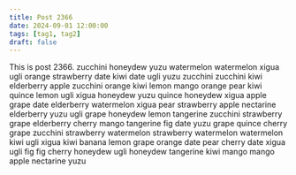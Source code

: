```yaml
---
title: Post 2366
date: 2024-09-01 12:00:00
tags: [tag1, tag2]
draft: false
---
```

This is post 2366.
zucchini
honeydew
yuzu
watermelon
watermelon
xigua
ugli
orange
strawberry
date
kiwi
date
ugli
yuzu
zucchini
zucchini
kiwi
elderberry
apple
zucchini
orange
kiwi
lemon
mango
orange
pear
kiwi
quince
lemon
ugli
xigua
honeydew
yuzu
quince
honeydew
xigua
apple
grape
date
elderberry
watermelon
xigua
pear
strawberry
apple
nectarine
elderberry
yuzu
ugli
grape
honeydew
lemon
tangerine
zucchini
strawberry
grape
elderberry
cherry
mango
tangerine
fig
date
yuzu
grape
quince
cherry
grape
zucchini
strawberry
watermelon
strawberry
watermelon
watermelon
kiwi
ugli
xigua
kiwi
banana
lemon
grape
orange
date
pear
cherry
date
xigua
ugli
fig
fig
cherry
honeydew
ugli
honeydew
tangerine
kiwi
mango
mango
apple
nectarine
yuzu
